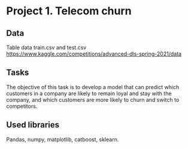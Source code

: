 # Project 1. Telecom churn

## Data
Table data train.csv and test.csv
https://www.kaggle.com/competitions/advanced-dls-spring-2021/data

## Tasks
The objective of this task is to develop a model that can predict which customers in a company are likely to remain loyal and stay with the company, and which customers are more likely to churn and switch to competitors.

## Used libraries
Pandas, numpy, matplotlib, catboost, sklearn.
